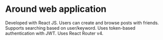 # Around web application

Developed with React JS.
Users can create and browse posts with friends.
Supports searching based on user/keyword.
Uses token-based authentication with JWT.
Uses React Router v4.
